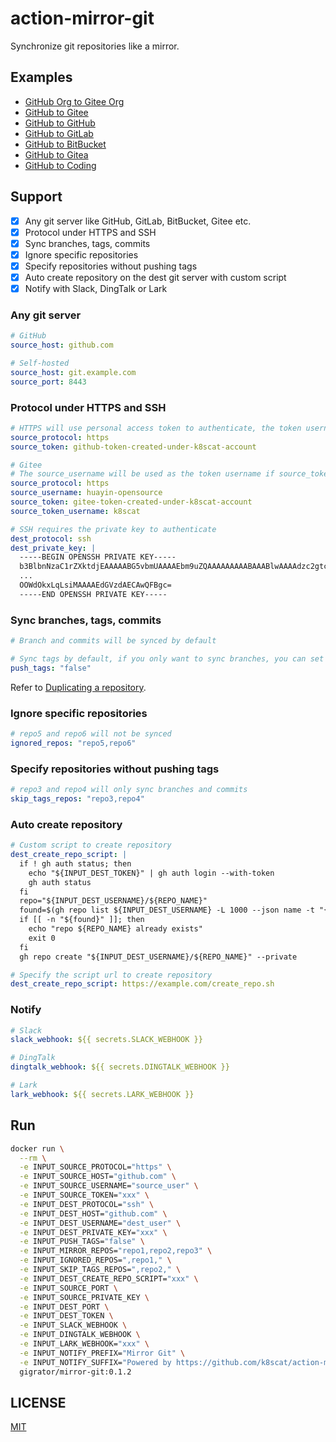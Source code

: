 # action-mirror-git

Synchronize git repositories like a mirror.

## Examples

- [GitHub Org to Gitee Org](./.github/workflows/github-org-to-gitee-org.yml)
- [GitHub to Gitee](./.github/workflows/github-to-gitee.yml)
- [GitHub to GitHub](./.github/workflows/github-to-github.yml)
- [GitHub to GitLab](./.github/workflows/github-to-gitlab.yml)
- [GitHub to BitBucket](./.github/workflows/github-to-bitbucket.yml)
- [GitHub to Gitea](./.github/workflows/github-to-gitea.yml)
- [GitHub to Coding](./.github/workflows/github-to-coding.yml)

## Support

- [x] Any git server like GitHub, GitLab, BitBucket, Gitee etc.
- [x] Protocol under HTTPS and SSH
- [x] Sync branches, tags, commits
- [x] Ignore specific repositories
- [x] Specify repositories without pushing tags
- [x] Auto create repository on the dest git server with custom script
- [x] Notify with Slack, DingTalk or Lark

### Any git server

```yaml
# GitHub
source_host: github.com

# Self-hosted
source_host: git.example.com
source_port: 8443
```

### Protocol under HTTPS and SSH

```yaml
# HTTPS will use personal access token to authenticate, the token username is required on some git servers like Gitee
source_protocol: https
source_token: github-token-created-under-k8scat-account

# Gitee
# The source_username will be used as the token username if source_token_username is not specified
source_protocol: https
source_username: huayin-opensource
source_token: gitee-token-created-under-k8scat-account
source_token_username: k8scat

# SSH requires the private key to authenticate
dest_protocol: ssh
dest_private_key: |
  -----BEGIN OPENSSH PRIVATE KEY-----
  b3BlbnNzaC1rZXktdjEAAAAABG5vbmUAAAAEbm9uZQAAAAAAAAABAAABlwAAAAdzc2gtcn
  ...
  OOWdOkxLqLsiMAAAAEdGVzdAECAwQFBgc=
  -----END OPENSSH PRIVATE KEY-----
```

### Sync branches, tags, commits

```yaml
# Branch and commits will be synced by default

# Sync tags by default, if you only want to sync branches, you can set push_tags to false
push_tags: "false"
```

Refer to [Duplicating a repository](https://docs.github.com/cn/repositories/creating-and-managing-repositories/duplicating-a-repository).

### Ignore specific repositories

```yaml
# repo5 and repo6 will not be synced
ignored_repos: "repo5,repo6"
```

### Specify repositories without pushing tags

```yaml
# repo3 and repo4 will only sync branches and commits
skip_tags_repos: "repo3,repo4"
```

### Auto create repository

```yaml
# Custom script to create repository
dest_create_repo_script: |
  if ! gh auth status; then
    echo "${INPUT_DEST_TOKEN}" | gh auth login --with-token
    gh auth status
  fi
  repo="${INPUT_DEST_USERNAME}/${REPO_NAME}"
  found=$(gh repo list ${INPUT_DEST_USERNAME} -L 1000 --json name -t "{{range .}}{{if (eq .name \"${REPO_NAME}\")}}{{.name}}{{end}}{{end}}")
  if [[ -n "${found}" ]]; then
    echo "repo ${REPO_NAME} already exists"
    exit 0
  fi
  gh repo create "${INPUT_DEST_USERNAME}/${REPO_NAME}" --private

# Specify the script url to create repository
dest_create_repo_script: https://example.com/create_repo.sh
```

### Notify

```yaml
# Slack
slack_webhook: ${{ secrets.SLACK_WEBHOOK }}

# DingTalk
dingtalk_webhook: ${{ secrets.DINGTALK_WEBHOOK }}

# Lark
lark_webhook: ${{ secrets.LARK_WEBHOOK }}
```

## Run

```bash
docker run \
  --rm \
  -e INPUT_SOURCE_PROTOCOL="https" \
  -e INPUT_SOURCE_HOST="github.com" \
  -e INPUT_SOURCE_USERNAME="source_user" \
  -e INPUT_SOURCE_TOKEN="xxx" \
  -e INPUT_DEST_PROTOCOL="ssh" \
  -e INPUT_DEST_HOST="github.com" \
  -e INPUT_DEST_USERNAME="dest_user" \
  -e INPUT_DEST_PRIVATE_KEY="xxx" \
  -e INPUT_PUSH_TAGS="false" \
  -e INPUT_MIRROR_REPOS="repo1,repo2,repo3" \
  -e INPUT_IGNORED_REPOS=",repo1," \
  -e INPUT_SKIP_TAGS_REPOS=",repo2," \
  -e INPUT_DEST_CREATE_REPO_SCRIPT="xxx" \
  -e INPUT_SOURCE_PORT \
  -e INPUT_SOURCE_PRIVATE_KEY \
  -e INPUT_DEST_PORT \
  -e INPUT_DEST_TOKEN \
  -e INPUT_SLACK_WEBHOOK \
  -e INPUT_DINGTALK_WEBHOOK \
  -e INPUT_LARK_WEBHOOK="xxx" \
  -e INPUT_NOTIFY_PREFIX="Mirror Git" \
  -e INPUT_NOTIFY_SUFFIX="Powered by https://github.com/k8scat/action-mirror-git" \
  gigrator/mirror-git:0.1.2
```

## LICENSE

[MIT](./LICENSE)
